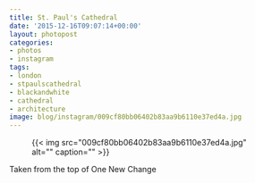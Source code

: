 ```yaml
---
title: St. Paul's Cathedral
date: '2015-12-16T09:07:14+00:00'
layout: photopost
categories:
- photos
- instagram
tags:
- london
- stpaulscathedral
- blackandwhite
- cathedral
- architecture
image: blog/instagram/009cf80bb06402b83aa9b6110e37ed4a.jpg
---
```


<figure class="photo photo--square">
  {{< img src="009cf80bb06402b83aa9b6110e37ed4a.jpg" alt="" caption="" >}}

</figure>

Taken from the top of One New Change

